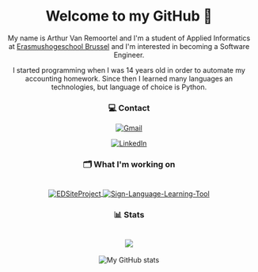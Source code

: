 <div id="header" align="center">
  <h1> Welcome to my GitHub 👋 </h3>

</div>

<div id="header" align="center">

My name is Arthur Van Remoortel and I'm a student of Applied Informatics at <a href="https://www.erasmushogeschool.be">Erasmushogeschool Brussel</a> and I'm interested in becoming a Software Engineer.

I started programming when I was 14 years old in order to automate my accounting homework. Since then I learned many languages an technologies, but language of choice is Python.
</div>

<div id="header" align="center">
  <h3>💻 Contact</h3>

[![Gmail](https://img.shields.io/badge/arthurvanremoortel@gmail.com-D14836?style=for-the-badge&logo=gmail&logoColor=white)](mailto:arthurvanremoortel@gmail.com)

[![LinkedIn](https://img.shields.io/badge/Arthur%20Van%20Remoortel-%230077B5.svg?style=for-the-badge&logo=linkedin&logoColor=white)](https://www.linkedin.com/in/arthur-van-remoortel-5465b2202/)

</div>

<div align="center">
  <h3>🗂️ What I'm working on</h3>
  <br>
  <a href="https://github.com/ArthurVanRemoortel/EDSiteProject">
    <img align="center" src="https://github-readme-stats.vercel.app/api/pin?username=ArthurVanRemoortel&repo=EDSiteProject&show_icons=true&line_height=27&theme=nord&border_color=788FAB" alt="EDSiteProject" />
  </a>
  
  <a href="https://github.com/ArthurVanRemoortel/Sign-Language-Learning-Tool">
    <img align="center" src="https://github-readme-stats.vercel.app/api/pin?username=ArthurVanRemoortel&repo=Sign-Language-Learning-Tool&show_icons=true&line_height=27&theme=nord&border_color=788FAB" alt="Sign-Language-Learning-Tool" />
  </a>
</div>

<div align="center">
  <h3>📊 Stats</h3>
  <br>
  <img align="center" src="https://github-readme-stats.vercel.app/api/top-langs/?username=ArthurVanRemoortel&theme=nord&hide_border=false&border_color=788FAB&layout=compact" />
  <br>
  <br>
  <img align="center" src="https://github-readme-stats.vercel.app/api?username=ArthurVanRemoortel&theme=nord&show_icons=true&hide_border=false&border_color=788FAB&count_private=True&hide_title=True" alt="My GitHub stats" />
</div>
